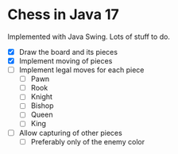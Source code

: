 # Chess in Java 17
Implemented with Java Swing.
Lots of stuff to do.

- [x] Draw the board and its pieces
- [x] Implement moving of pieces
- [ ] Implement legal moves for each piece
    - [ ] Pawn
    - [ ] Rook
    - [ ] Knight
    - [ ] Bishop
    - [ ] Queen
    - [ ] King
- [ ] Allow capturing of other pieces
    - [ ] Preferably only of the enemy color
